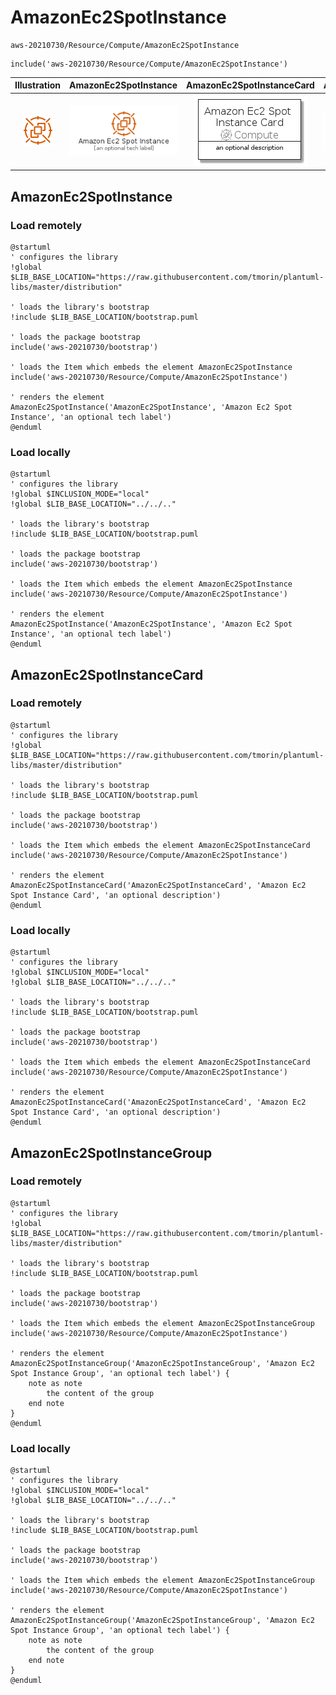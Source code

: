# AmazonEc2SpotInstance


```text
aws-20210730/Resource/Compute/AmazonEc2SpotInstance
```

```text
include('aws-20210730/Resource/Compute/AmazonEc2SpotInstance')
```



| Illustration | AmazonEc2SpotInstance | AmazonEc2SpotInstanceCard | AmazonEc2SpotInstanceGroup |
| :---: | :---: | :---: | :---: |
| ![illustration for Illustration](../../../aws-20210730/Resource/Compute/AmazonEc2SpotInstance.png) | ![illustration for AmazonEc2SpotInstance](../../../aws-20210730/Resource/Compute/AmazonEc2SpotInstance.Local.png) | ![illustration for AmazonEc2SpotInstanceCard](../../../aws-20210730/Resource/Compute/AmazonEc2SpotInstanceCard.Local.png) | ![illustration for AmazonEc2SpotInstanceGroup](../../../aws-20210730/Resource/Compute/AmazonEc2SpotInstanceGroup.Local.png) |




## AmazonEc2SpotInstance

### Load remotely
```plantuml
@startuml
' configures the library
!global $LIB_BASE_LOCATION="https://raw.githubusercontent.com/tmorin/plantuml-libs/master/distribution"

' loads the library's bootstrap
!include $LIB_BASE_LOCATION/bootstrap.puml

' loads the package bootstrap
include('aws-20210730/bootstrap')

' loads the Item which embeds the element AmazonEc2SpotInstance
include('aws-20210730/Resource/Compute/AmazonEc2SpotInstance')

' renders the element
AmazonEc2SpotInstance('AmazonEc2SpotInstance', 'Amazon Ec2 Spot Instance', 'an optional tech label')
@enduml
```

### Load locally
```plantuml
@startuml
' configures the library
!global $INCLUSION_MODE="local"
!global $LIB_BASE_LOCATION="../../.."

' loads the library's bootstrap
!include $LIB_BASE_LOCATION/bootstrap.puml

' loads the package bootstrap
include('aws-20210730/bootstrap')

' loads the Item which embeds the element AmazonEc2SpotInstance
include('aws-20210730/Resource/Compute/AmazonEc2SpotInstance')

' renders the element
AmazonEc2SpotInstance('AmazonEc2SpotInstance', 'Amazon Ec2 Spot Instance', 'an optional tech label')
@enduml
```

## AmazonEc2SpotInstanceCard

### Load remotely
```plantuml
@startuml
' configures the library
!global $LIB_BASE_LOCATION="https://raw.githubusercontent.com/tmorin/plantuml-libs/master/distribution"

' loads the library's bootstrap
!include $LIB_BASE_LOCATION/bootstrap.puml

' loads the package bootstrap
include('aws-20210730/bootstrap')

' loads the Item which embeds the element AmazonEc2SpotInstanceCard
include('aws-20210730/Resource/Compute/AmazonEc2SpotInstance')

' renders the element
AmazonEc2SpotInstanceCard('AmazonEc2SpotInstanceCard', 'Amazon Ec2 Spot Instance Card', 'an optional description')
@enduml
```

### Load locally
```plantuml
@startuml
' configures the library
!global $INCLUSION_MODE="local"
!global $LIB_BASE_LOCATION="../../.."

' loads the library's bootstrap
!include $LIB_BASE_LOCATION/bootstrap.puml

' loads the package bootstrap
include('aws-20210730/bootstrap')

' loads the Item which embeds the element AmazonEc2SpotInstanceCard
include('aws-20210730/Resource/Compute/AmazonEc2SpotInstance')

' renders the element
AmazonEc2SpotInstanceCard('AmazonEc2SpotInstanceCard', 'Amazon Ec2 Spot Instance Card', 'an optional description')
@enduml
```

## AmazonEc2SpotInstanceGroup

### Load remotely
```plantuml
@startuml
' configures the library
!global $LIB_BASE_LOCATION="https://raw.githubusercontent.com/tmorin/plantuml-libs/master/distribution"

' loads the library's bootstrap
!include $LIB_BASE_LOCATION/bootstrap.puml

' loads the package bootstrap
include('aws-20210730/bootstrap')

' loads the Item which embeds the element AmazonEc2SpotInstanceGroup
include('aws-20210730/Resource/Compute/AmazonEc2SpotInstance')

' renders the element
AmazonEc2SpotInstanceGroup('AmazonEc2SpotInstanceGroup', 'Amazon Ec2 Spot Instance Group', 'an optional tech label') {
    note as note
        the content of the group
    end note
}
@enduml
```

### Load locally
```plantuml
@startuml
' configures the library
!global $INCLUSION_MODE="local"
!global $LIB_BASE_LOCATION="../../.."

' loads the library's bootstrap
!include $LIB_BASE_LOCATION/bootstrap.puml

' loads the package bootstrap
include('aws-20210730/bootstrap')

' loads the Item which embeds the element AmazonEc2SpotInstanceGroup
include('aws-20210730/Resource/Compute/AmazonEc2SpotInstance')

' renders the element
AmazonEc2SpotInstanceGroup('AmazonEc2SpotInstanceGroup', 'Amazon Ec2 Spot Instance Group', 'an optional tech label') {
    note as note
        the content of the group
    end note
}
@enduml
```

